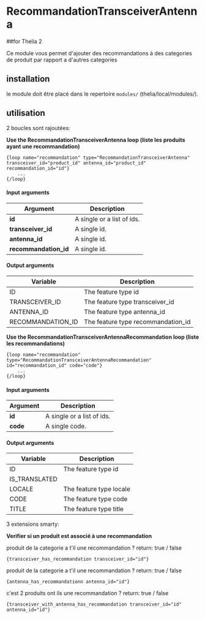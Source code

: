 # RecommandationTransceiverAntenna
##for Thelia 2

Ce module vous permet d'ajouter des recommandations à des categories de produit par rapport a d'autres categories

## installation

le module doit être placé dans le repertoire ```modules/``` (thelia/local/modules/).

## utilisation

2 boucles sont rajoutées:

__Use the RecommandationTransceiverAntenna loop (liste les produits ayant une recommandation)__
```smarty
{loop name="recommandation" type="RecommandationTransceiverAntenna" transceiver_id="product_id" antenna_id="product_id" recommandation_id="id"}
    ...
{/loop}
```
#### Input arguments

|Argument |Description |
|---      |--- |
|**id**   | A single or a list of ids. |
|**transceiver_id** | A single id. |
|**antenna_id** | A single id. |
|**recommandation_id** | A single id. |

#### Output arguments

|Variable       |Description |
|---            |--- |
|ID            | The feature type id |
|TRANSCEIVER_ID     | The feature type transceiver_id |
|ANTENNA_ID    | The feature type antenna_id |
|RECOMMANDATION_ID    | The feature type recommandation_id |


__Use the RecommandationTransceiverAntennaRecommandation loop (liste les recommandations)__
```smarty
{loop name="recommandation" type="RecommandationTransceiverAntennaRecommandation" id="recommandation_id" code="code"}
    ...
{/loop}
```
#### Input arguments
|Argument |Description |
|---      |--- |
|**id**   | A single or a list of ids. |
|**code** | A single code. |

#### Output arguments

|Variable       |Description |
|---            |--- |
|ID            | The feature type id |
|IS_TRANSLATED     |  |
|LOCALE    | The feature type locale |
|CODE    | The feature type code |
|TITLE    | The feature type title |


3 extensions smarty:

__Verifier si un produit est associé à une recommandation__

produit de la categorie a t'il une recommandation ?     return: true / false
```smarty
{transceiver_has_recommandation transceiver_id="id"}
```
produit de la categorie a t'il une recommandation ?     return: true / false
```smarty
{antenna_has_recommandationn antenna_id="id"}
```
c'est 2 produits ont ils une recommandation ?     return: true / false
```smarty
{transceiver_with_antenna_has_recommandation transceiver_id="id" antenna_id="id"}
```
